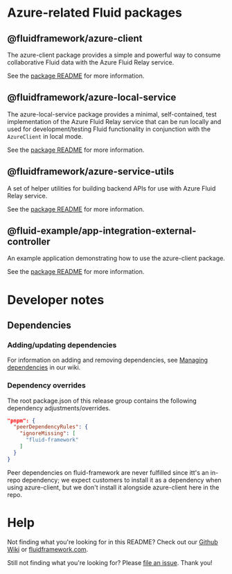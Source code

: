 # Azure-related Fluid packages

## @fluidframework/azure-client

The azure-client package provides a simple and powerful way to consume collaborative Fluid data with the Azure Fluid Relay service.

See the [package README](./packages/azure-client/README.md) for more information.

## @fluidframework/azure-local-service

The azure-local-service package provides a minimal, self-contained, test implementation of the Azure Fluid Relay service that can be run locally and used for development/testing Fluid functionality in conjunction with the `AzureClient` in local mode.

See the [package README](./packages/azure-local-service/README.md#L10) for more information.

## @fluidframework/azure-service-utils

A set of helper utilities for building backend APIs for use with Azure Fluid Relay service.

See the [package README](./packages/azure-service-utils/README.md) for more information.

## @fluid-example/app-integration-external-controller

An example application demonstrating how to use the azure-client package.

See the [package README](./packages/external-controller/README.md) for more information.

# Developer notes

## Dependencies

### Adding/updating dependencies

For information on adding and removing dependencies, see [Managing
dependencies](https://github.com/microsoft/FluidFramework/wiki/Managing-dependencies) in our wiki.

### Dependency overrides

The root package.json of this release group contains the following dependency adjustments/overrides.

```json
"pnpm": {
  "peerDependencyRules": {
    "ignoreMissing": [
      "fluid-framework"
    ]
  }
}
```

Peer dependencies on fluid-framework are never fulfilled since itt's an in-repo dependency; we expect customers to
install it as a dependency when using azure-client, but we don't install it alongside azure-client here in the repo.

# Help

Not finding what you're looking for in this README?
Check out our [Github Wiki](https://github.com/microsoft/FluidFramework/wiki) or [fluidframework.com](https://fluidframework.com/docs/).

Still not finding what you're looking for? Please [file an issue](https://github.com/microsoft/FluidFramework/wiki/Submitting-Bugs-and-Feature-Requests).
Thank you!
